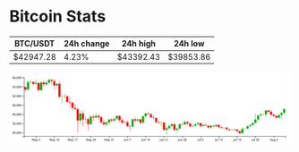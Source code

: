 # Bitcoin Stats

BTC/USDT|24h change|24h high|24h low|
|---|---|---|---|
|$42947.28|4.23%|$43392.43|$39853.86|

<img src="./chart.svg">
